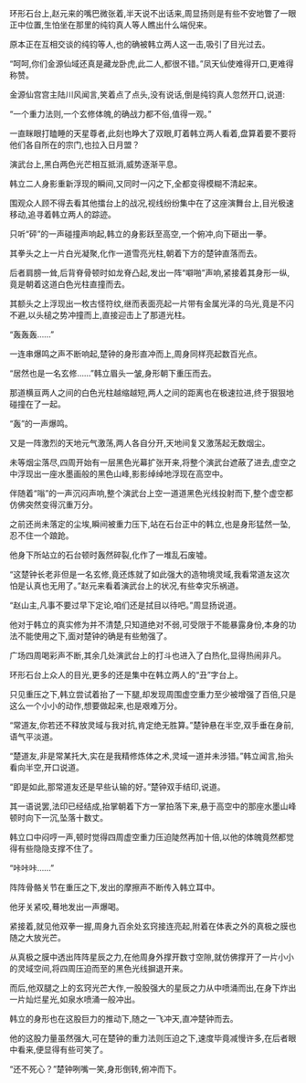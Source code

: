 
环形石台上,赵元来的嘴巴微张着,半天说不出话来,周显扬则是有些不安地瞥了一眼正中位置,生怕坐在那里的纯钧真人等人瞧出什么端倪来。

原本正在互相交谈的纯钧等人,也的确被韩立两人这一击,吸引了目光过去。

“呵呵,你们金源仙域还真是藏龙卧虎,此二人,都很不错。”凤天仙使难得开口,更难得称赞。

金源仙宫宫主陆川风闻言,笑着点了点头,没有说话,倒是纯钧真人忽然开口,说道:

“一个重力法则,一个玄修体魄,的确战力都不俗,值得一观。”

一直眯眼打瞌睡的天星尊者,此刻也睁大了双眼,盯着韩立两人看着,盘算着要不要将他们各自所在的宗门,也拉入日月盟？

演武台上,黑白两色光芒相互抵消,威势逐渐平息。

韩立二人身影重新浮现的瞬间,又同时一闪之下,全都变得模糊不清起来。

围观众人顾不得去看其他擂台上的战况,视线纷纷集中在了这座演舞台上,目光极速移动,追寻着韩立两人的踪迹。

只听“砰”的一声碰撞声响起,韩立的身影跃至高空,一个俯冲,向下砸出一拳。

其拳头之上一片白光凝聚,化作一道雪亮光柱,朝着下方的楚钟直落而去。

后者肩膀一耸,后背脊骨顿时如龙脊凸起,发出一阵“噼啪”声响,紧接着其身形一纵,竟是朝着这道白色光柱直撞而去。

其额头之上浮现出一枚古怪符纹,继而表面亮起一片带有金属光泽的乌光,竟是不闪不避,以头槌之势冲撞而上,直接迎击上了那道光柱。

“轰轰轰……”

一连串爆鸣之声不断响起,楚钟的身形直冲而上,周身同样亮起数百光点。

“居然也是一名玄修……”韩立眉头一皱,身形朝下重压而去。

那道横亘两人之间的白色光柱越缩越短,两人之间的距离也在极速拉进,终于狠狠地碰撞在了一起。

“轰”的一声爆鸣。

又是一阵激烈的天地元气激荡,两人各自分开,天地间复又激荡起无数烟尘。

未等烟尘落尽,四周开始有一层黑色光幕扩张开来,将整个演武台遮蔽了进去,虚空之中浮现出一座水墨画般的黑色山峰,影影绰绰地浮现在高空中。

伴随着“嗡”的一声沉闷声响,整个演武台上空一道道黑色光线投射而下,整个虚空都仿佛突然变得沉重万分。

之前还尚未落定的尘埃,瞬间被重力压下,站在石台正中的韩立,也是身形猛然一坠,忍不住一个踉跄。

他身下所站立的石台顿时轰然碎裂,化作了一堆乱石废墟。

“这楚钟长老非但是一名玄修,竟还炼就了如此强大的造物境灵域,我看常道友这次怕是认真也无用了。”赵元来看着演武台上的状况,有些幸灾乐祸道。

“赵山主,凡事不要过早下定论,咱们还是拭目以待吧。”周显扬说道。

他对于韩立的真实修为并不清楚,只知道绝对不弱,可受限于不能暴露身份,本身的功法不能使用之下,面对楚钟的确是有些勉强了。

广场四周喝彩声不断,其余几处演武台上的打斗也进入了白热化,显得热闹非凡。

环形石台上众人的目光,更多的还是集中在韩立两人的“丑”字台上。

只见重压之下,韩立尝试着抬了一下腿,却发现周围虚空重力至少被增强了百倍,只是这么一个小小的动作,想要做起来,也是艰难万分。

“常道友,你若还不释放灵域与我对抗,肯定绝无胜算。”楚钟悬在半空,双手垂在身前,语气平淡道。

“楚道友,非是常某托大,实在是我精修炼体之术,灵域一道并未涉猎。”韩立闻言,抬头看向半空,开口说道。

“即是如此,那常道友还是早些认输的好。”楚钟双手结印,说道。

其一语说罢,法印已经结成,抬掌朝着下方一掌拍落下来,悬于高空中的那座水墨山峰顿时向下一沉,坠落十数丈。

韩立口中闷哼一声,顿时觉得四周虚空重力压迫陡然再加十倍,以他的体魄竟然都觉得有些隐隐支撑不住了。

“咔咔咔……”

阵阵骨骼关节在重压之下,发出的摩擦声不断传入韩立耳中。

他牙关紧咬,蓦地发出一声爆喝。

紧接着,就见他双拳一握,周身九百余处玄窍接连亮起,附着在体表之外的真极之膜也随之大放光芒。

从真极之膜中透出阵阵星辰之力,在他周身外撑开数寸空隙,就仿佛撑开了一片小小的灵域空间,将四周压迫而至的黑色光线摒退开来。

而后,他双腿之上的玄窍光芒大作,一股股强大的星辰之力从中喷涌而出,在身下炸出一片灿烂星光,如泉水喷涌一般冲出。

韩立的身形也在这股巨力的推动下,随之一飞冲天,直冲楚钟而去。

他的这股力量虽然强大,可在楚钟的重力法则压迫之下,速度毕竟减慢许多,在后者眼中看来,便显得有些可笑了。

“还不死心？”楚钟咧嘴一笑,身形倒转,俯冲而下。